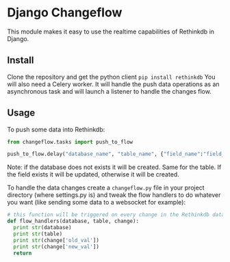 Django Changeflow
=================

This module makes it easy to use the realtime capabilities of
Rethinkdb in Django.

Install
-------

Clone the repository and get the python client `pip install rethinkdb`
You will also need a Celery worker. It will handle the push data operations as an asynchronous task and will
launch a listener to handle the changes flow.

Usage
-----

To push some data into Rethinkdb:

  ```python
from changeflow.tasks import push_to_flow

push_to_flow.delay("database_name", "table_name", {"field_name":"field_value"})
  ```

Note: if the database does not exists it will be created. Same for the table. If the field exists it will
be updated, otherwise it will be created.

To handle the data changes create a `changeflow.py` file in your project directory (where settings.py is) and
tweak the flow handlers to do whatever you want (like sending some data to a websocket for example):

  ```python
# this function will be triggered on every change in the Rethinkdb data
def flow_handlers(database, table, change):
    print str(database)
    print str(table)
    print str(change['old_val'])
    print str(change['new_val'])
    return
  ```